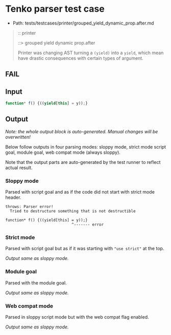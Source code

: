 # Tenko parser test case

- Path: tests/testcases/printer/grouped_yield_dynamic_prop.after.md

> :: printer
>
> ::> grouped yield dynamic prop.after
>
> Printer was changing AST turning a `(yield)` into a `yield`, which mean have drastic consequences with certain types of argument.

## FAIL

## Input

`````js
function* f() {((yield[this] = y));}
`````

## Output

_Note: the whole output block is auto-generated. Manual changes will be overwritten!_

Below follow outputs in four parsing modes: sloppy mode, strict mode script goal, module goal, web compat mode (always sloppy).

Note that the output parts are auto-generated by the test runner to reflect actual result.

### Sloppy mode

Parsed with script goal and as if the code did not start with strict mode header.

`````
throws: Parser error!
  Tried to destructure something that is not destructible

function* f() {((yield[this] = y));}
                             ^------- error
`````

### Strict mode

Parsed with script goal but as if it was starting with `"use strict"` at the top.

_Output same as sloppy mode._

### Module goal

Parsed with the module goal.

_Output same as sloppy mode._

### Web compat mode

Parsed in sloppy script mode but with the web compat flag enabled.

_Output same as sloppy mode._
